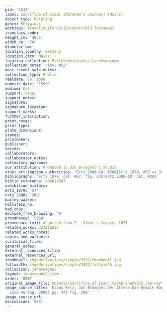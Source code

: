 ```yaml
---
pid: '3532'
label: Sacrifice of Isaac (Abraham's Journey) (Mainz)
object_type: Painting
genre: Religious
worktags: Traveling|Forest|Burghers|Old Testament
iconclass_code:
height_cm: '48.5'
width_cm: '70'
diameter_cm:
location_country: Germany
location_city: Mainz
location_collection: Mittelrheinisches Landesmuseum
collection_notes: 'inv. #52'
most_recent_sale_notes:
collection_type: Public
realdate: ca. 1599
numeric_date: '1599'
medium: Oil
support: Panel
support_notes:
signature:
signature_location:
support_marks:
further_inscription:
print_notes:
print_type:
plate_dimensions:
states:
printmaker:
publisher:
series:
collaborators:
collaborator_notes:
collectors_patrons:
our_attribution: Produced in Jan Brueghel's Studio
other_attribution_authorities: 'Ertz 2008-10, #208|Ertz 1979, #57 as Jan and Studio'
bibliography: 'Ertz 1979, cat. #57, fig. 238|Ertz 2008-10, cat. #208'
biblio_reference: 8346|8347
exhibition_history:
ertz_1979: '57'
ertz_2008: '208'
bailey_walker:
hollstein_no:
bad_copy:
exclude_from_browsing: '0'
provenance: '5968'
provenance_text: Acquired from E.  Stöhr's legacy, 1873
related_works: 3210|3217
related_works_notes:
copies_and_variants:
curatorial_files:
general_notes:
external_resources_title:
external_resources_url:
thumbnail: img/derivatives/simple/3532/thumbnail.jpg
fullwidth: img/derivatives/simple/3532/fullwidth.jpg
collection: janbrueghel
layout: janbrueghel_item
order: '0587'
original_image_file: objects/Sacrifice_of_Isaac_%28Abraham%27s_Journey%29_%28Mainz%29.jpg
image_source_title: 'Klaus Ertz, Jan Brueghel Der Altere Die Gemale Band II (Lingen:
  Luca Verlag, 2008) pg. 471 fig. 208'
image_source_url:
discussion: '503'
---
```

